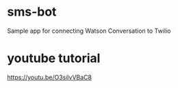 # sms-bot
Sample app for connecting Watson Conversation to Twilio

# youtube tutorial

https://youtu.be/O3silvVBaC8
